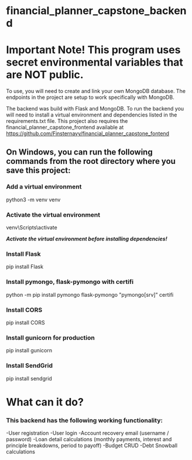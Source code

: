 # financial_planner_capstone_backend

# Important Note!  This program uses secret environmental variables that are NOT public. 

To use, you will need to create and link your own MongoDB database.  The endpoints in the project are setup to work specifically with MongoDB. 

The backend was build with Flask and MongoDB.  To run the backend you will need to install a virtual environment and dependencies listed in the requirements.txt file.
This project also requires the financial_planner_capstone_frontend available at https://github.com/Finsternavy/financial_planner_capstone_fontend

## On Windows, you can run the following commands from the root directory where you save this project:

### Add a virtual environment

python3 -m venv venv

### Activate the virtual environment

venv\Scripts\activate

***Activate the virtual environment before installing dependencies!***

### Install Flask

pip install Flask

### Install pymongo, flask-pymongo with certifi
python -m pip install pymongo flask-pymongo "pymongo[srv]" certifi

### Install CORS
pip install CORS

### Install gunicorn for production
pip install gunicorn

### Install SendGrid
pip install sendgrid


# What can it do?

### This backend has the following working functionality:
-User registration
-User login
-Account recovery email (username / password)
-Loan detail calculations (monthly payments, interest and principle breakdowns, period to payoff)
-Budget CRUD
-Debt Snowball calculations
